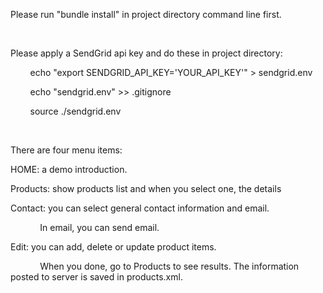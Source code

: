 
<p>Please run "bundle install" in project directory command line first.</p>
<br/>
<p>Please apply a SendGrid api key and do these in project directory:</p>
<p>&#160;&#160;&#160;&#160;&#160;&#160;&#160;&#160;echo "export SENDGRID_API_KEY='YOUR_API_KEY'" > sendgrid.env</p>
<p>&#160;&#160;&#160;&#160;&#160;&#160;&#160;&#160;echo "sendgrid.env" >> .gitignore</p>
<p>&#160;&#160;&#160;&#160;&#160;&#160;&#160;&#160;source ./sendgrid.env</p>
<br/>
<p>There are four menu items:</p>
<p>HOME: a demo introduction.</p>
<p>Products: show products list and when you select one, the details</p>
<p>Contact: you can select general contact information and email.</p>
<p>&#160;&#160;&#160;&#160;&#160;&#160;&#160;&#160;&#160;&#160;&#160;&#160;In email, you can send email.</p>
<p>Edit: you can add, delete or update product items.</p>
<p>&#160;&#160;&#160;&#160;&#160;&#160;&#160;&#160;&#160;&#160;&#160;&#160;When you done, go to Products to see results. The information posted to server is saved in products.xml.</p>
